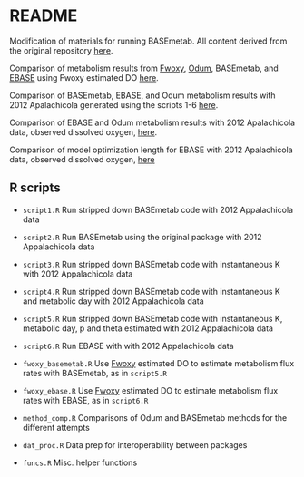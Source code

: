 # README

Modification of materials for running BASEmetab.  All content derived from the original repository [here](https://github.com/dgiling/BASEmetab).

Comparison of metabolism results from [Fwoxy](https://github.com/jmarriola/fwoxy), [Odum](https://github.com/fawda123/WtRegDO), BASEmetab, and [EBASE](https://github.com/fawda123/EBASE) using Fwoxy estimated DO [here](https://fawda123.github.io/BASEmetab_script/fwoxy_comp).

Comparison of BASEmetab, EBASE, and Odum metabolism results with 2012 Apalachicola generated using the scripts 1-6 [here](https://fawda123.github.io/BASEmetab_script/comp_plots).

Comparison of EBASE and Odum metabolism results with 2012 Apalachicola data, observed dissolved oxygen, [here](https://fawda123.github.io/BASEmetab_script/ebasevodum).

Comparison of model optimization length for EBASE with 2012 Apalachicola data, observed dissolved oxygen, [here](ebasendays)

## R scripts 

* `script1.R` Run stripped down BASEmetab code with 2012 Appalachicola data

* `script2.R` Run BASEmetab using the original package with 2012 Appalachicola data

* `script3.R` Run stripped down BASEmetab code with instantaneous K with 2012 Appalachicola data

* `script4.R` Run stripped down BASEmetab code with instantaneous K and metabolic day with 2012 Appalachicola data

* `script5.R` Run stripped down BASEmetab code with instantaneous K, metabolic day, p and theta estimated with 2012 Appalachicola data

* `script6.R` Run EBASE with with 2012 Appalachicola data

* `fwoxy_basemetab.R` Use [Fwoxy](https://github.com/jmarriola/fwoxy) estimated DO to estimate metabolism flux rates with BASEmetab, as in `script5.R`

* `fwoxy_ebase.R` Use [Fwoxy](https://github.com/jmarriola/fwoxy) estimated DO to estimate metabolism flux rates with EBASE, as in `script6.R`

* `method_comp.R` Comparisons of Odum and BASEmetab methods for the different attempts

* `dat_proc.R` Data prep for interoperability between packages

* `funcs.R` Misc. helper functions